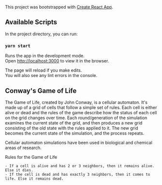 This project was bootstrapped with [Create React App](https://github.com/facebook/create-react-app).

## Available Scripts

In the project directory, you can run:

### `yarn start`

Runs the app in the development mode.<br />
Open [http://localhost:3000](http://localhost:3000) to view it in the browser.

The page will reload if you make edits.<br />
You will also see any lint errors in the console.

## Conway's Game of Life

The Game of Life, created by John Conway, is a cellular automaton.  It's made up of a grid of cells that follow a simple set of rules.  Each cell is either alive or dead and the rules of the game describe how the status of each cell on the grid changes over time.  Each round/generation of the simulation examines the current state of the grid, and then produces a new grid consisting of the old state with the rules applied to it.  The new grid becomes the current state of the simulation, and the process repeats.  

Cellular automaton simulations have been used in biological and chemical areas of research.

Rules for the Game of Life

    - If a cell is alive and has 2 or 3 neighbors, then it remains alive. Else it dies.
    - If the cell is dead and has exactly 3 neighbors, then it comes to life. Else it remains dead.


